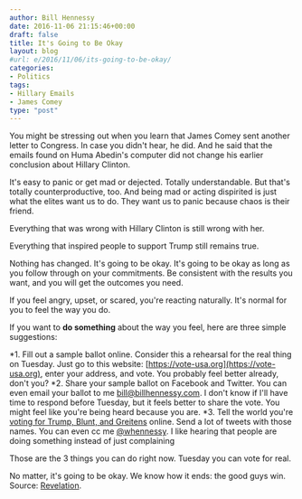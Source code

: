 ```yaml
---
author: Bill Hennessy
date: 2016-11-06 21:15:46+00:00
draft: false
title: It's Going to Be Okay
layout: blog
#url: e/2016/11/06/its-going-to-be-okay/
categories:
- Politics
tags:
- Hillary Emails
- James Comey
type: "post"
---
```


You might be stressing out when you learn that James Comey sent another letter to Congress. In case you didn't hear, he did. And he said that the emails found on Huma Abedin's computer did not change his earlier conclusion about Hillary Clinton.

It's easy to panic or get mad or dejected. Totally understandable. But that's totally counterproductive, too. And being mad or acting dispirited is just what the elites want us to do. They want us to panic because chaos is their friend.

Everything that was wrong with Hillary Clinton is still wrong with her.

Everything that inspired people to support Trump still remains true.

Nothing has changed. It's going to be okay. It's going to be okay as long as you follow through on your commitments. Be consistent with the results you want, and you will get the outcomes you need.

If you feel angry, upset, or scared, you're reacting naturally. It's normal for you to feel the way you do.

If you want to **do something** about the way you feel, here are three simple suggestions:




*1. Fill out a sample ballot online. Consider this a rehearsal for the real thing on Tuesday. Just go to this website: [https://vote-usa.org](https://vote-usa.org), enter your address, and vote. You probably feel better already, don't you?
*2. Share your sample ballot on Facebook and Twitter. You can even email your ballot to me bill@billhennessy.com. I don't know if I'll have time to respond before Tuesday, but it feels better to share the vote. You might feel like you're being heard because you are.
*3. Tell the world you're [voting for Trump, Blunt, and Greitens](https://hennessysview.com/2016/11/06/how-to-win-consistently/) online. Send a lot of tweets with those names. You can even cc me [@whennessy](https://twitter.com/whennessy). I like hearing that people are doing something instead of just complaining


Those are the 3 things you can do right now. Tuesday you can vote for real.

No matter, it's going to be okay. We know how it ends: the good guys win. Source: [Revelation](https://www.vatican.va/archive/ENG0839/__P135.HTM).
